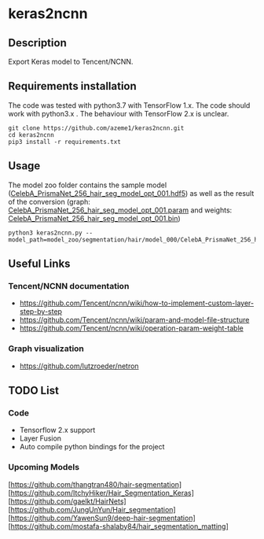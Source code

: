 # keras2ncnn
## Description
Export Keras model to Tencent/NCNN.
## Requirements installation
The code was tested with python3.7 with TensorFlow 1.x. The code should work with python3.x . The behaviour with TensorFlow 2.x is unclear.
```
git clone https://github.com/azeme1/keras2ncnn.git
cd keras2ncnn
pip3 install -r requirements.txt 
```
## Usage
The model zoo folder contains the sample model 
([CelebA_PrismaNet_256_hair_seg_model_opt_001.hdf5](./model_zoo/segmentation/hair/model_000/CelebA_PrismaNet_256_hair_seg_model_opt_001.hdf5)) 
as well as the result of the conversion 
(graph: [CelebA_PrismaNet_256_hair_seg_model_opt_001.param](./model_zoo/segmentation/hair/model_000/CelebA_PrismaNet_256_hair_seg_model_opt_001.param) and 
weights: [CelebA_PrismaNet_256_hair_seg_model_opt_001.bin](./model_zoo/segmentation/hair/model_000/CelebA_PrismaNet_256_hair_seg_model_opt_001.bin))
```
python3 keras2ncnn.py --model_path=model_zoo/segmentation/hair/model_000/CelebA_PrismaNet_256_hair_seg_model_opt_001.hdf5
```
## Useful Links
### Tencent/NCNN documentation
* https://github.com/Tencent/ncnn/wiki/how-to-implement-custom-layer-step-by-step
* https://github.com/Tencent/ncnn/wiki/param-and-model-file-structure
* https://github.com/Tencent/ncnn/wiki/operation-param-weight-table
### Graph visualization 
* https://github.com/lutzroeder/netron

## TODO List
### Code
* Tensorflow 2.x support
* Layer Fusion
* Auto compile python bindings for the project
### Upcoming Models 
[https://github.com/thangtran480/hair-segmentation]
[https://github.com/ItchyHiker/Hair_Segmentation_Keras]
[https://github.com/gaelkt/HairNets]
[https://github.com/JungUnYun/Hair_segmentation]
[https://github.com/YawenSun9/deep-hair-segmentation]
[https://github.com/mostafa-shalaby84/hair_segmentation_matting]